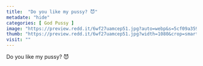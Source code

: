 ```yaml
---
title:  "Do you like my pussy? 😈"
metadate: "hide"
categories: [ God Pussy ]
image: "https://preview.redd.it/6wf27uamcep51.jpg?auto=webp&s=5cf09a35950930abb7523669c0350eed14c10a8e"
thumb: "https://preview.redd.it/6wf27uamcep51.jpg?width=1080&crop=smart&auto=webp&s=13fe30e43fedfc4b806355f7948bef930284f447"
visit: ""
---
```

Do you like my pussy? 😈
